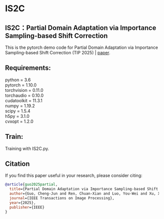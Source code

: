 # IS2C
## IS2C：Partial Domain Adaptation via Importance Sampling-based Shift Correction
This is the pytorch demo code for Partial Domain Adaptation via Importance Sampling-based Shift Correction (TIP 2025) | [paper](https://ieeexplore.ieee.org/document/11107265).<br/>

## Requirements:
python = 3.6 <br/>
pytorch = 1.10.0 <br/>
torchvision = 0.11.0 <br/>
torchaudio = 0.10.0 <br/>
cudatoolkit = 11.3.1 <br/>
numpy = 1.19.2 <br/>
scipy = 1.5.4 <br/>
h5py = 3.1.0 <br/>
cvxopt = 1.2.0 <br/>

## Train:
Training with IS2C.py.<br/>

## Citation
If you find this paper useful in your research, please consider citing:
```bibtex
@article{guo2025partial,
  title={Partial Domain Adaptation via Importance Sampling-based Shift Correction},
  author={Guo, Cheng-Jun and Ren, Chuan-Xian and Luo, You-Wei and Xu, Xiao-Lin and Yan, Hong},
  journal={IEEE Transactions on Image Processing},
  year={2025},
  publisher={IEEE}
}
```
